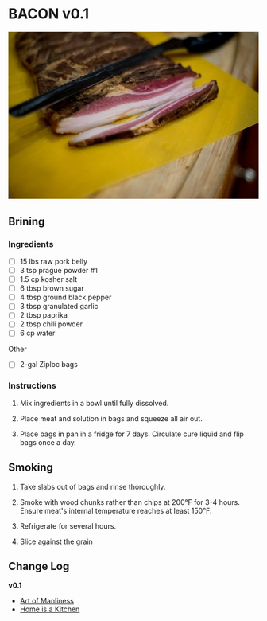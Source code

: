 # BACON v0.1

![Recipe Photo](static/bacon.jpg)

## Brining

### Ingredients

- [ ] 15 lbs raw pork belly
- [ ] 3 tsp prague powder #1
- [ ] 1.5 cp kosher salt
- [ ] 6 tbsp brown sugar
- [ ] 4 tbsp ground black pepper
- [ ] 3 tbsp granulated garlic
- [ ] 2 tbsp paprika
- [ ] 2 tbsp chili powder
- [ ] 6 cp water

Other
- [ ] 2-gal Ziploc bags

### Instructions

1. Mix ingredients in a bowl until fully dissolved.

1. Place meat and solution in bags and squeeze all air out.

1. Place bags in pan in a fridge for 7 days. Circulate cure liquid and flip bags once a day.

## Smoking

1. Take slabs out of bags and rinse thoroughly.

1. Smoke with wood chunks rather than chips at 200°F for 3-4 hours. Ensure meat's internal temperature reaches at least 150°F.

1. Refrigerate for several hours.

1. Slice against the grain

## Change Log

**v0.1**

* [Art of Manliness](https://www.artofmanliness.com/articles/how-to-make-your-own-bacon/)
* [Home is a Kitchen](https://homeisakitchen.com/2017/08/06/homemade-bacon-recipe-using-a-wet-cure-and-electric-smoker/)
